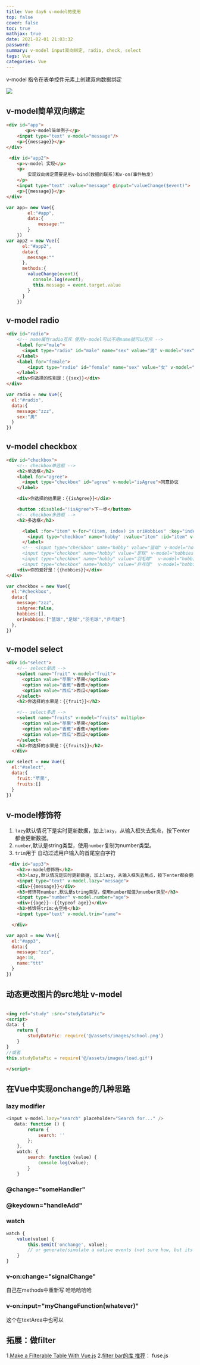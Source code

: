 ```yaml
---
title: Vue day6 v-model的使用
top: false
cover: false
toc: true
mathjax: true
date: 2021-02-01 21:03:32
password:
summary: v-model input双向绑定, radio, check, select
tags: Vue
categories: Vue
---
```


v-model 指令在表单控件元素上创建双向数据绑定

![](Vue-day6/image-20210202185235525.png)



## v-model简单双向绑定

```html
<div id="app">
       <p>v-model简单例子</p>
    <input type="text" v-model="message"/>
    <p>{{message}}</p>
</div>

 <div id="app2">
    <p>v-model 实现</p>
    <p>
        实现双向绑定需要是用v-bind(数据的联系)和v-on(事件触发)
    </p>
    <input type="text" :value="message" @input="valueChange($event)">
    <p>{{message}}</p>
</div>
```
```js
var app= new Vue({
        el:"#app",
        data:{
            message:""
        }
    })
var app2 = new Vue({
      el:"#app2",
      data:{
        message:""
      },
      methods:{
        valueChange(event){
          console.log(event);
          this.message = event.target.value
        }
      }
    })
```

## v-model radio 

```html
<div id="radio">
    <!-- name属性radio互斥 使用v-model可以不用name就可以互斥 -->
    <label for="male">
      <input type="radio" id="male" name="sex" value="男" v-model="sex">男
    </label>
    <label for="female">
        <input type="radio" id="female" name="sex" value="女" v-model="sex">女
    </label>
    <div>你选择的性别是：{{sex}}</div> 
</div>

```
```js
var radio = new Vue({
  el:"#radio",
  data:{
    message:"zzz",
    sex:"男"
  }
})
```

## v-model checkbox 

```html
<div id="checkbox">
    <!-- checkbox单选框 -->
    <h2>单选框</h2>
    <label for="agree">
      <input type="checkbox" id="agree" v-model="isAgree">同意协议
    </label>

    <div>你选择的结果是：{{isAgree}}</div>

    <button :disabled="!isAgree">下一步</button>
    <!-- checkbox多选框 -->
    <h2>多选框</h2>

      <label :for="item" v-for="(item, index) in oriHobbies" :key="index">
        <input type="checkbox" name="hobby" :value="item" :id="item" v-model="hobbies">{{item}}
      </label>
      <!-- <input type="checkbox" name="hobby" value="篮球" v-model="hobbies">篮球
      <input type="checkbox" name="hobby" value="足球" v-model="hobbies">足球
      <input type="checkbox" name="hobby" value="羽毛球"  v-model="hobbies">羽毛球
      <input type="checkbox" name="hobby" value="乒乓球"  v-model="hobbies">乒乓球 -->
    <div>你的爱好是：{{hobbies}}</div>
</div>
```
```js
var checkbox = new Vue({
  el:"#checkbox",
  data:{
    message:"zzz",
    isAgree:false,
    hobbies:[],
    oriHobbies:["篮球","足球","羽毛球","乒乓球"]
  },
})
```

## v-model select

```html
<div id="select">
    <!-- select单选 -->
    <select name="fruit" v-model="fruit">
      <option value="苹果">苹果</option>
      <option value="香蕉">香蕉</option>
      <option value="西瓜">西瓜</option>
    </select>
    <h2>你选择的水果是：{{fruit}}</h2>

    <!-- select多选 -->
    <select name="fruits" v-model="fruits" multiple>
      <option value="苹果">苹果</option>
      <option value="香蕉">香蕉</option>
      <option value="西瓜">西瓜</option>
    </select>
    <h2>你选择的水果是：{{fruits}}</h2>
  </div>
```
```js
var select = new Vue({
  el:"#select",
  data:{
    fruit:"苹果",
    fruits:[]
  }
})    
```

## v-model修饰符

1. `lazy`默认情况下是实时更新数据，加上`lazy`，从输入框失去焦点，按下enter都会更新数据。
2. `number`,默认是string类型，使用`number`复制为number类型。
3. `trim`用于 自动过滤用户输入的首尾空白字符

```html
 <div id="app3">
    <h2>v-model修饰符</h2>
    <h3>lazy,默认情况是实时更新数据，加上lazy，从输入框失去焦点，按下enter都会更新数据</h3>
    <input type="text" v-model.lazy="message">
    <div>{{message}}</div>
    <h3>修饰符number,默认是string类型，使用number赋值为number类型</h3>
    <input type="number" v-model.number="age">
    <div>{{age}}--{{typeof age}}</div>
    <h3>修饰符trim:去空格</h3>
    <input type="text" v-model.trim="name">

  </div>
```
```js
var app3 = new Vue({
  el:"#app3",
  data:{
    message:"zzz",
    age:18,
    name:"ttt"
  }
})
```

## 动态更改图片的src地址 v-model

```html

<img ref="study" :src="studyDataPic">
<script>
data: {
	return {
		studyDataPic: require('@/assets/images/school.png')
	}
}
//或者
this.studyDataPic = require('@/assets/images/load.gif')

</script>
```



## 在Vue中实现onchange的几种思路

###  lazy modifier
```js
<input v-model.lazy="search" placeholder="Search for..." />
   data: function () {
        return {
            search: ''
        };
    },
    watch: {
        search: function (value) {
            console.log(value);
        }
    }
```

### @change="someHandler"

### @keydown="handleAdd"

### watch
```js
watch {
    value(value) {
        this.$emit('onchange', value);
        // or generate/simulate a native events (not sure how, but its outside Vue's realm I think
    }
}
```

### v-on:change="signalChange" 
自己在methods中重新写 哈哈哈哈哈

### v-on:input="myChangeFunction(whatever)"
这个在textArea中也可以

## 拓展：做filter

1.[Make a Filterable Table With Vue.js](https://hibbard.eu/filterable-table-vuejs/)
2.[filter bar的库 推荐](https://www.youtube.com/watch?v=6i8D8j5Gkk8)： fuse.js